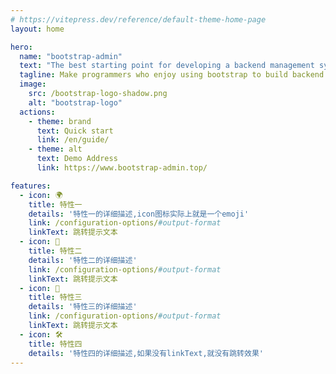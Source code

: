 ```yaml
---
# https://vitepress.dev/reference/default-theme-home-page
layout: home

hero:
  name: "bootstrap-admin"
  text: "The best starting point for developing a backend management system"
  tagline: Make programmers who enjoy using bootstrap to build backend more enjoyable
  image:
    src: /bootstrap-logo-shadow.png
    alt: "bootstrap-logo"
  actions:
    - theme: brand
      text: Quick start
      link: /en/guide/
    - theme: alt
      text: Demo Address
      link: https://www.bootstrap-admin.top/

features:
  - icon: 🌍
    title: 特性一
    details: '特性一的详细描述,icon图标实际上就是一个emoji'
    link: /configuration-options/#output-format
    linkText: 跳转提示文本
  - icon: 🌳
    title: 特性二
    details: '特性二的详细描述'
    link: /configuration-options/#output-format
    linkText: 跳转提示文本
  - icon: 🔌
    title: 特性三
    details: '特性三的详细描述'
    link: /configuration-options/#output-format
    linkText: 跳转提示文本
  - icon: 🛠️
    title: 特性四
    details: '特性四的详细描述,如果没有linkText,就没有跳转效果'
---
```


